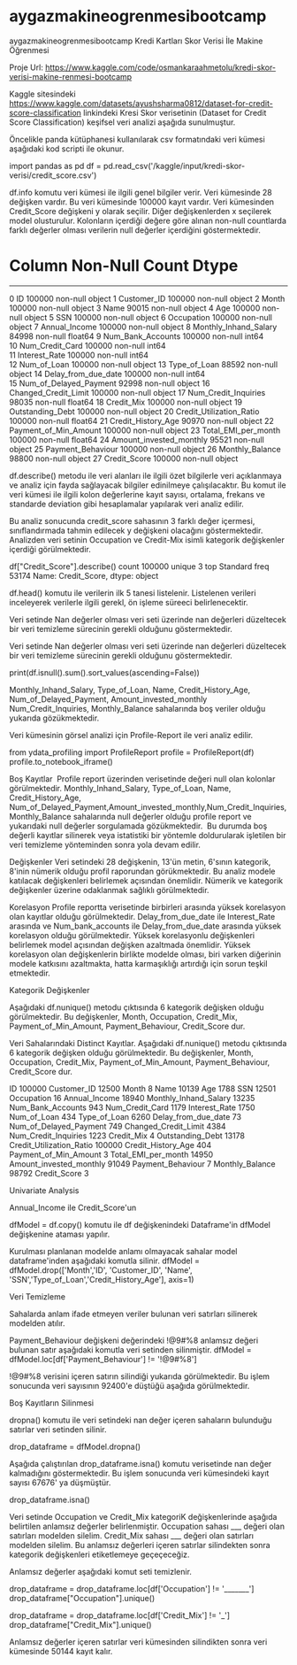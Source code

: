 # aygazmakineogrenmesibootcamp
aygazmakineogrenmesibootcamp
Kredi Kartları Skor Verisi İle Makine Öğrenmesi

Proje Url:
https://www.kaggle.com/code/osmankaraahmetolu/kredi-skor-verisi-makine-renmesi-bootcamp

Kaggle sitesindeki https://www.kaggle.com/datasets/ayushsharma0812/dataset-for-credit-score-classification linkindeki Kresi Skor verisetinin (Dataset for Credit Score Classification) keşifsel veri analizi aşağıda sunulmuştur.

Öncelikle panda kütüphanesi kullanılarak csv formatındaki veri kümesi  aşağıdaki kod scripti ile okunur.

import pandas as pd
df = pd.read_csv('/kaggle/input/kredi-skor-verisi/credit_score.csv')

df.info komutu veri kümesi ile ilgili genel bilgiler verir. Veri kümesinde 28 değişken vardır. Bu veri kümesinde 100000 kayıt vardır. Veri kümesinden Credit_Score değişkeni y olarak seçilir. Diğer değişkenlerden x seçilerek model olusturulur. Kolonların içerdiği değere göre alınan non-null countlarda farklı değerler olması verilerin null değerler içerdiğini göstermektedir.

#   Column                    Non-Null Count   Dtype  
---  ------                    --------------   -----  
 0   ID                        100000 non-null  object 
 1   Customer_ID               100000 non-null  object 
 2   Month                     100000 non-null  object 
 3   Name                      90015 non-null   object 
 4   Age                       100000 non-null  object 
 5   SSN                       100000 non-null  object 
 6   Occupation                100000 non-null  object 
 7   Annual_Income             100000 non-null  object 
 8   Monthly_Inhand_Salary     84998 non-null   float64
 9   Num_Bank_Accounts         100000 non-null  int64  
 10  Num_Credit_Card           100000 non-null  int64  
 11  Interest_Rate             100000 non-null  int64  
 12  Num_of_Loan               100000 non-null  object 
 13  Type_of_Loan              88592 non-null   object 
 14  Delay_from_due_date       100000 non-null  int64  
 15  Num_of_Delayed_Payment    92998 non-null   object 
 16  Changed_Credit_Limit      100000 non-null  object 
 17  Num_Credit_Inquiries      98035 non-null   float64
 18  Credit_Mix                100000 non-null  object 
 19  Outstanding_Debt          100000 non-null  object 
 20  Credit_Utilization_Ratio  100000 non-null  float64
 21  Credit_History_Age        90970 non-null   object 
 22  Payment_of_Min_Amount     100000 non-null  object 
 23  Total_EMI_per_month       100000 non-null  float64
 24  Amount_invested_monthly   95521 non-null   object 
 25  Payment_Behaviour         100000 non-null  object 
 26  Monthly_Balance           98800 non-null   object 
 27  Credit_Score              100000 non-null  object 

df.describe() metodu ile veri alanları ile ilgili özet bilgilerle veri açıklanmaya ve analiz için fayda sağlayacak bilgiler edinilmeye çalışılacaktır. Bu komut ile veri kümesi ile ilgili kolon değerlerine kayıt sayısı, ortalama, frekans ve standarde deviation gibi hesaplamalar yapılarak veri analiz edilir.

Bu analiz sonucunda credit_score sahasının 3 farklı değer içermesi, sınıflandırmada tahmin edilecek y değişkeni olacağını göstermektedir. Analizden veri setinin Occupation ve Credit-Mix  isimli kategorik değişkenler içerdiği görülmektedir. 

df["Credit_Score"].describe()
count       100000
unique           3
top       Standard
freq         53174
Name: Credit_Score, dtype: object

df.head() komutu ile verilerin ilk 5 tanesi listelenir. Listelenen verileri inceleyerek verilerle ilgili gerekl, ön işleme süreeci belirlenecektir.

Veri setinde Nan değerler olması veri seti üzerinde nan değerleri düzeltecek bir veri temizleme sürecinin gerekli olduğunu göstermektedir.

Veri setinde Nan değerler olması veri seti üzerinde nan değerleri düzeltecek bir veri temizleme sürecinin gerekli olduğunu göstermektedir.

print(df.isnull().sum().sort_values(ascending=False))

Monthly_Inhand_Salary, Type_of_Loan, Name, Credit_History_Age, Num_of_Delayed_Payment, Amount_invested_monthly Num_Credit_Inquiries, Monthly_Balance sahalarında boş veriler olduğu yukarıda gözükmektedir.

Veri kümesinin görsel analizi için Profile-Report ile veri analiz edilir.

from ydata_profiling import ProfileReport
profile = ProfileReport(df)
profile.to_notebook_iframe()

Boş Kayıtlar
​
Profile report üzerinden verisetinde değeri null olan kolonlar görülmektedir.  Monthly_Inhand_Salary, Type_of_Loan, Name, Credit_History_Age, Num_of_Delayed_Payment,Amount_invested_monthly,Num_Credit_Inquiries,Monthly_Balance sahalarında null değerler olduğu profile report ve yukarıdaki null değerler sorgulamada gözükmektedir.
​
Bu durumda boş değerli kayıtlar silinerek veya istatistiki bir yöntemle doldurularak işletilen bir veri temizleme yönteminden sonra yola devam edilir.

Değişkenler
Veri setindeki 28 değişkenin, 13'ün metin, 6'sının kategorik, 8'inin nümerik olduğu profil raporundan görükmektedir. Bu analiz modele katılacak değişkenleri belirlemek açısından önemlidir. Nümerik ve kategorik değişkenler üzerine odaklanmak sağlıklı görülmektedir.

Korelasyon
Profile reportta verisetinde birbirleri arasında yüksek korelasyon olan kayıtlar olduğu görülmektedir. 
Delay_from_due_date ile Interest_Rate arasında ve Num_bank_accounts ile Delay_from_due_date arasında yüksek korelasyon olduğu görülmektedir. Yüksek korelasyonlu değişkenleri belirlemek model açısından değişken azaltmada önemlidir. Yüksek korelasyon olan değişkenlerin birlikte modelde olması, biri varken diğerinin modele katkısını azaltmakta, hatta karmaşıklığı artırdığı için sorun teşkil etmektedir. 

Kategorik Değişkenler

Aşağıdaki df.nunique() metodu çıktısında 6 kategorik değişken olduğu görülmektedir. Bu değişkenler, Month, Occupation, Credit_Mix, Payment_of_Min_Amount, Payment_Behaviour, Credit_Score dur.

Veri Sahalarındaki Distinct Kayıtlar.
Aşağıdaki df.nunique() metodu çıktısında 6 kategorik değişken olduğu görülmektedir. Bu değişkenler, Month, Occupation, Credit_Mix, Payment_of_Min_Amount, Payment_Behaviour, Credit_Score dur.

ID                          100000
Customer_ID                  12500
Month                            8
Name                         10139
Age                           1788
SSN                          12501
Occupation                      16
Annual_Income                18940
Monthly_Inhand_Salary        13235
Num_Bank_Accounts              943
Num_Credit_Card               1179
Interest_Rate                 1750
Num_of_Loan                    434
Type_of_Loan                  6260
Delay_from_due_date             73
Num_of_Delayed_Payment         749
Changed_Credit_Limit          4384
Num_Credit_Inquiries          1223
Credit_Mix                       4
Outstanding_Debt             13178
Credit_Utilization_Ratio    100000
Credit_History_Age             404
Payment_of_Min_Amount            3
Total_EMI_per_month          14950
Amount_invested_monthly      91049
Payment_Behaviour                7
Monthly_Balance              98792
Credit_Score                     3

Univariate Analysis

Annual_Income ile Credit_Score'un 


dfModel = df.copy()
komutu ile df değişkenindeki Dataframe'in dfModel değişkenine ataması yapılır.

Kurulması planlanan modelde anlamı olmayacak sahalar model dataframe'inden aşağıdaki komutla silinir.
dfModel = dfModel.drop(['Month','ID', 'Customer_ID',  'Name',  'SSN','Type_of_Loan','Credit_History_Age'], axis=1)

Veri Temizleme

Sahalarda anlam ifade etmeyen veriler bulunan veri satırları silinerek modelden atılır.

Payment_Behaviour değişkeni değerindeki !@9#%8 anlamsız değeri bulunan satır aşağıdaki komutla veri setinden silinmiştir.
dfModel = dfModel.loc[df['Payment_Behaviour'] != '!@9#%8'] 

!@9#%8 verisini içeren satırın silindiği yukarıda görülmektedir.
Bu işlem sonucunda veri sayısının 92400'e düştüğü aşağıda görülmektedir.

Boş Kayıtların Silinmesi

dropna() komutu ile veri setindeki nan değer içeren sahaların bulunduğu satırlar veri setinden silinir.

drop_dataframe = dfModel.dropna()

Aşağıda çalıştırılan drop_dataframe.isna() komutu verisetinde nan değer kalmadığını göstermektedir.
Bu işlem sonucunda veri kümesindeki kayıt sayısı 67676' ya düşmüştür.

drop_dataframe.isna()

Veri setinde Occupation ve Credit_Mix kategoriK değişkenlerinde aşağıda belirtilen anlamsız değerler belirlenmiştir. Occupation sahası ___ değeri olan satırları modelden silelim. Credit_Mix sahası ___ değeri olan satırları modelden silelim. Bu anlamsız değerleri içeren satırlar silindekten sonra kategorik değişkenleri etiketlemeye geçeçeceğiz.

Anlamsız değerler aşağıdaki komut seti temizlenir.

drop_dataframe = drop_dataframe.loc[df['Occupation'] != '_______'] 
drop_dataframe["Occupation"].unique()

drop_dataframe = drop_dataframe.loc[df['Credit_Mix'] != '_'] 
drop_dataframe["Credit_Mix"].unique()

Anlamsız değerler içeren satırlar veri kümesinden silindikten sonra veri kümesinde 50144  kayıt kalır.

